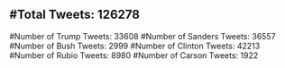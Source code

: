 #Total Tweets: 126278 
---
#Number of Trump Tweets: 33608
#Number of Sanders Tweets: 36557
#Number of Bush Tweets: 2999
#Number of Clinton Tweets: 42213
#Number of Rubio Tweets: 8980
#Number of Carson Tweets: 1922